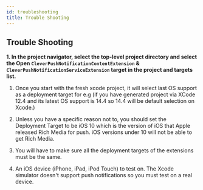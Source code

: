 ```yaml
---
id: troubleshooting
title: Trouble Shooting
---
```


## Trouble Shooting

**1. In the project navigator, select the top-level project directory and select the Open `CleverPushNotificationContentExtension` & `CleverPushNotificationServiceExtension` target in the project and targets list.**

   

1. Once you start with the fresh xcode project, it will select last OS support as a deployment target for e.g (if you have generated project via XCode 12.4 and its latest OS support is 14.4 so 14.4 will be default selection on Xcode.)

2. Unless you have a specific reason not to, you should set the Deployment Target to be iOS 10 which is the version of iOS that Apple released Rich Media for push. iOS versions under 10 will not be able to get Rich Media.

3. You will have to make sure all the deployment targets of the extensions must be the same.

4. An iOS device (iPhone, iPad, iPod Touch) to test on. The Xcode simulator doesn't support push notifications so you must test on a real device.
